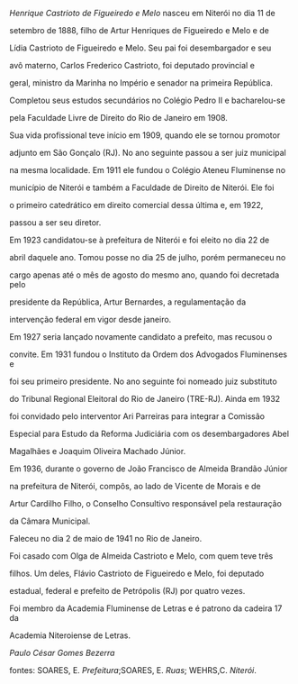 

*Henrique Castrioto de Figueiredo e Melo* nasceu em Niterói no dia 11 de

setembro de 1888, filho de Artur Henriques de Figueiredo e Melo e de

Lídia Castrioto de Figueiredo e Melo. Seu pai foi desembargador e seu

avô materno, Carlos Frederico Castrioto, foi deputado provincial e

geral, ministro da Marinha no Império e senador na primeira República.



Completou seus estudos secundários no Colégio Pedro II e bacharelou-se

pela Faculdade Livre de Direito do Rio de Janeiro em 1908.



Sua vida profissional teve início em 1909, quando ele se tornou promotor

adjunto em São Gonçalo (RJ). No ano seguinte passou a ser juiz municipal

na mesma localidade. Em 1911 ele fundou o Colégio Ateneu Fluminense no

município de Niterói e também a Faculdade de Direito de Niterói. Ele foi

o primeiro catedrático em direito comercial dessa última e, em 1922,

passou a ser seu diretor.



Em 1923 candidatou-se à prefeitura de Niterói e foi eleito no dia 22 de

abril daquele ano. Tomou posse no dia 25 de julho, porém permaneceu no

cargo apenas até o mês de agosto do mesmo ano, quando foi decretada pelo

presidente da República, Artur Bernardes, a regulamentação da

intervenção federal em vigor desde janeiro.



Em 1927 seria lançado novamente candidato a prefeito, mas recusou o

convite. Em 1931 fundou o Instituto da Ordem dos Advogados Fluminenses e

foi seu primeiro presidente. No ano seguinte foi nomeado juiz substituto

do Tribunal Regional Eleitoral do Rio de Janeiro (TRE-RJ). Ainda em 1932

foi convidado pelo interventor Ari Parreiras para integrar a Comissão

Especial para Estudo da Reforma Judiciária com os desembargadores Abel

Magalhães e Joaquim Oliveira Machado Júnior.



Em 1936, durante o governo de João Francisco de Almeida Brandão Júnior

na prefeitura de Niterói, compôs, ao lado de Vicente de Morais e de

Artur Cardilho Filho, o Conselho Consultivo responsável pela restauração

da Câmara Municipal.



Faleceu no dia 2 de maio de 1941 no Rio de Janeiro.



Foi casado com Olga de Almeida Castrioto e Melo, com quem teve três

filhos. Um deles, Flávio Castrioto de Figueiredo e Melo, foi deputado

estadual, federal e prefeito de Petrópolis (RJ) por quatro vezes.



Foi membro da Academia Fluminense de Letras e é patrono da cadeira 17 da

Academia Niteroiense de Letras.



*Paulo César Gomes Bezerra*



fontes: SOARES, E. *Prefeitura*;SOARES, E. *Ruas*; WEHRS,C. *Niterói*.

